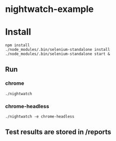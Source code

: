 # nightwatch-example

# Install 
```
npm install
./node_modules/.bin/selenium-standalone install
./node_modules/.bin/selenium-standalone start &
```
## Run

### chrome
```
./nightwatch
```

### chrome-headless

```
./nightwatch -e chrome-headless
```

## Test results are stored in /reports

